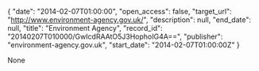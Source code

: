 {
  "date": "2014-02-07T01:00:00", 
  "open_access": false, 
  "target_url": "http://www.environment-agency.gov.uk/", 
  "description": null, 
  "end_date": null, 
  "title": "Environment Agency", 
  "record_id": "20140207T010000/GwIcdRAAtO5J3HophoIG4A==", 
  "publisher": "environment-agency.gov.uk", 
  "start_date": "2014-02-07T01:00:00Z"
}

None